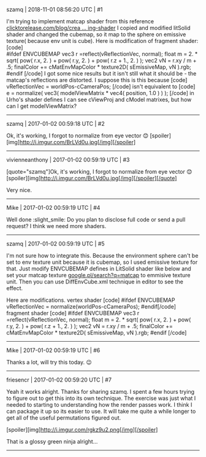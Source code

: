 szamq | 2018-11-01 08:56:20 UTC | #1

I'm trying to implement matcap shader from this reference [clicktorelease.com/blog/crea ... ing-shader](http://www.clicktorelease.com/blog/creating-spherical-environment-mapping-shader)
I copied and modified litSolid shader and changed the cubemap, so it map to the sphere on emissive texture( because env unit is cube). Here is modification of fragment shader:
[code]  
#ifdef ENVCUBEMAP
    vec3 r =reflect(vReflectionVec, normal);
    float m = 2. * sqrt( pow( r.x, 2. ) + pow( r.y, 2. ) + pow( r.z + 1., 2. ) );
    vec2 vN = r.xy / m + .5;
    finalColor += cMatEnvMapColor * texture2D( sEmissiveMap, vN ).rgb;
#endif
[/code]
I got some nice results but it isn't still what it should be - the matcap's reflections are distorted. I suppose this is this because 
[code]
vReflectionVec =  worldPos-cCameraPos;
[/code]
isn't equivalent to
[code]
e = normalize( vec3( modelViewMatrix * vec4( position, 1.0 ) ) );
[/code]
in Urho's shader defines I can see cViewProj and cModel matrixes, but how can I get modelViewMatrix?

-------------------------

szamq | 2017-01-02 00:59:18 UTC | #2

Ok, it's working, I forgot to normalize from eye vector  :blush: 
[spoiler][img]http://i.imgur.com/BrLVd0u.jpg[/img][/spoiler]

-------------------------

vivienneanthony | 2017-01-02 00:59:19 UTC | #3

[quote="szamq"]Ok, it's working, I forgot to normalize from eye vector  :blush: 
[spoiler][img]http://i.imgur.com/BrLVd0u.jpg[/img][/spoiler][/quote]

Very nice.

-------------------------

Mike | 2017-01-02 00:59:19 UTC | #4

Well done  :slight_smile: 
Do you plan to disclose full code or send a pull request?
I think we need more shaders.

-------------------------

szamq | 2017-01-02 00:59:19 UTC | #5

I'm not sure how to integrate this. Because the environment sphere can't be set to env texture unit because it is cubemap, so I used emissive texture for that.
Just modify  ENVCUBEMAP defines in LitSolid shader like below and set your matcap texture [google.pl/search?q=matcap](https://www.google.pl/search?q=matcap)  to emmisive texture unit. Then you can use DiffEnvCube.xml technique in editor to see the effect.

Here are modifications. 
vertex shader
[code]
#ifdef ENVCUBEMAP
vReflectionVec =  normalize(worldPos-cCameraPos);
#endif[/code]
fragment shader
[code]
      #ifdef ENVCUBEMAP
            vec3 r =reflect(vReflectionVec, normal);
            float m = 2. * sqrt( pow( r.x, 2. ) + pow( r.y, 2. ) + pow( r.z + 1., 2. ) );
            vec2 vN = r.xy / m + .5;
            finalColor += cMatEnvMapColor * texture2D( sEmissiveMap, vN ).rgb;
        #endif
[/code]

-------------------------

Mike | 2017-01-02 00:59:19 UTC | #6

Thanks a lot, will try this today.  :wink:

-------------------------

friesencr | 2017-01-02 00:59:20 UTC | #7

Yeah it works alright.  Thanks for sharing szamq.  I spent a few hours trying to figure out to get this into its own technique.  The exercise was just what I needed to starting to understanding how the render passes work.  I think I can package it up so its easier to use.    It will take me quite a while longer to get all of the useful permutations figured out.

[spoiler][img]http://i.imgur.com/rgkz9u2.png[/img][/spoiler]

That is a glossy green ninja alright...

-------------------------

